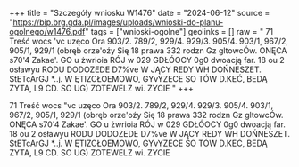 +++
title = "Szczegóły wniosku W1476"
date = "2024-06-12"
source = "https://bip.brg.gda.pl/images/uploads/wnioski-do-planu-ogolnego/w1476.pdf"
tags = ["wnioski-ogolne"]
geolinks = []
raw = " 71 Treść wocs 'vc uzęco Ora 903/2. 789/2, 929/4. 929/3. 905/4. 903/1, 967/2, 905/1, 929/1 (obręb orze'oźy Się 18 prawa 332 rodzn Gz gltowcÓw. ONĘCA s70'4 Zakae'. GO u żwrioia RÓJ w 029 GDŁÓOCY 0g0 dwoacją far. 18 ou 2 osławyu RODU DODOZEDE D7%ve W JĄCY REDY WH DOŃNESZET. StETcArGJ *..j. W ĘTIZCŁOEMOWO, GYvYZECE SO TÓW D.KEĆ, BEDĄ ZYTA, L9 CD. SO UG) ZOTEWELZ wi. ZYCIE "
+++


71 Treść wocs "vc uzęco Ora 903/2. 789/2, 929/4. 929/3. 905/4. 903/1, 967/2, 905/1, 929/1 (obręb
orze'oźy Się 18 prawa 332 rodzn Gz gltowcÓw. ONĘCA s70'4 Zakae'. GO u żwrioia RÓJ w 029 GDŁÓOCY
0g0 dwoacją far. 18 ou 2 osławyu RODU DODOZEDE D7%ve W JĄCY REDY WH DOŃNESZET. StETcArGJ *..j.
W ĘTIZCŁOEMOWO, GYvYZECE SO TÓW D.KEĆ, BEDĄ ZYTA, L9 CD. SO UG) ZOTEWELZ wi. ZYCIE



